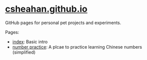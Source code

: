 # [csheahan.github.io](https://csheahan.github.io)

GitHub pages for personal pet projects and experiments.

Pages:
- [index](https://csheahan.github.io/index.html): Basic intro
- [number practice](https://csheahan.github.io/numberPractice.html): A plcae to practice learning Chinese numbers (simplified)